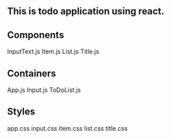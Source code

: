 ## This is todo application using react.

## Components
InputText.js
Item.js
List.js
Title.js

## Containers
App.js
Input.js
ToDoList.js

## Styles
app.css
input.css
item.css
list.css
title.css
